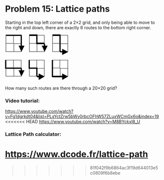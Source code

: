# Problem 15: Lattice paths

Starting in the top left corner of a 2×2 grid, and only being able to move to the right and down, there are exactly 6 routes to the bottom right corner.

![](https://github.com/ikostan/ProjectEuler/blob/master/Problem_15/p015.png)

How many such routes are there through a 20×20 grid?

### Video tutorial: 
https://www.youtube.com/watch?v=Fg1dgrkdt04&list=PLsYctZrw5bWv0rbcOFhW57ZLuxWCmGx6o&index=19
<<<<<<< HEAD
https://www.youtube.com/watch?v=M8BYckxI8_U

### Lattice Path calculator:
https://www.dcode.fr/lattice-path
=======
>>>>>>> 81f042f9b6864ac3f19d644013e5c0809f6b8ebe
